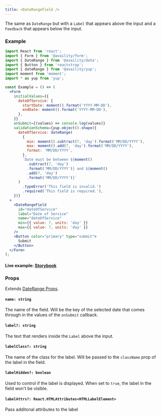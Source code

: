 ```yaml
---
title: <DateRangeField />
---
```


The same as `DateRange` but with a `Label` that appears above the input and a `Feedback` that appears below the input.

### Example

```jsx
import React from 'react';
import { Form } from '@availity/form';
import { DateRange } from '@availity/date';
import { Button } from 'reactstrap';
import { dateRange } from '@availity/yup';
import moment from 'moment';
import * as yup from 'yup';

const Example = () => (
  <Form
    initialValues={{
      dateOfService: {
        startDate: moment().format('YYYY-MM-DD'),
        endDate: moment().format('YYYY-MM-DD'),
      },
    }}
    onSubmit={(values) => console.log(values)}
    validationSchema={yup.object().shape({
      dateOfService: dateRange(
        {
          min: moment().subtract(7, 'day').format('MM/DD/YYYY'),
          max: moment().add(7, 'day').format('MM/DD/YYYY'),
          format: 'MM/DD/YYYY',
        },
        `Date must be between ${moment()
          .subtract(7, 'day')
          .format('MM/DD/YYYY')} and ${moment()
          .add(7, 'day')
          .format('MM/DD/YYYY')}`
      )
        .typeError('This field is invalid.')
        .required('This field is required.'),
    })}
  >
    <DateRangeField
      id="dateOfService"
      label="Date of Service"
      name="dateOfService"
      min={{ value: 7, units: 'day' }}
      max={{ value: 7, units: 'day' }}
    />
    <Button color="primary" type="submit">
      Submit
    </Button>
  </Form>
);
```

#### Live example: <a href="https://availity.github.io/availity-react/storybook/?path=/story/formik-date--daterangefield"> Storybook</a>

### Props

Extends [DateRange Props](/form/date/components/date-range/#props).

#### `name: string`

The name of the field. Will be the key of the selected date that comes through in the values of the `onSubmit` callback.

#### `label?: string`

The text that renders inside the `Label` above the input.

#### `labelClass?: string`

The name of the class for the label. Will be passed to the `className` prop of the label in the field.

#### `labelHidden?: boolean`

Used to control if the label is displayed. When set to `true`, the label in the field won't be visible.

#### `labelAttrs?: React.HTMLAttributes<HTMLLabelElement>`

Pass additonal attributes to the label
